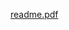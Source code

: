 
[readme.pdf](https://github.com/ISPC-TST-ARQUITECTURA-Y-CONECTIVIDAD/Tarea1/files/11228148/readme.pdf)

